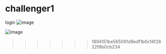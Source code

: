 # challenger1
 login
![image](https://user-images.githubusercontent.com/50058913/119761051-1e15d680-be79-11eb-96dd-07dd8931307a.png)

![image](https://user-images.githubusercontent.com/50058913/119761078-2a9a2f00-be79-11eb-9bb5-fe5f1ba2f428.png)
>>>>>>> 1894151be565091d9edf1b0cf4f2822f8b0cb234

